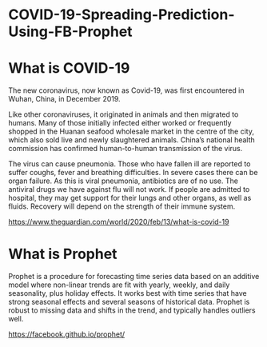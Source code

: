 # COVID-19-Spreading-Prediction-Using-FB-Prophet
# What is COVID-19
The new coronavirus, now known as Covid-19, was first encountered in Wuhan, China, in December 2019.

Like other coronaviruses, it originated in animals and then migrated to humans. Many of those initially infected either worked or frequently shopped in the Huanan seafood wholesale market in the centre of the city, which also sold live and newly slaughtered animals. China’s national health commission has confirmed human-to-human transmission of the virus.

The virus can cause pneumonia. Those who have fallen ill are reported to suffer coughs, fever and breathing difficulties. In severe cases there can be organ failure. As this is viral pneumonia, antibiotics are of no use. The antiviral drugs we have against flu will not work. If people are admitted to hospital, they may get support for their lungs and other organs, as well as fluids. Recovery will depend on the strength of their immune system. 

https://www.theguardian.com/world/2020/feb/13/what-is-covid-19

# What is Prophet
Prophet is a procedure for forecasting time series data based on an additive model where non-linear trends are fit with yearly, weekly, and daily seasonality, plus holiday effects. It works best with time series that have strong seasonal effects and several seasons of historical data. Prophet is robust to missing data and shifts in the trend, and typically handles outliers well.

https://facebook.github.io/prophet/
